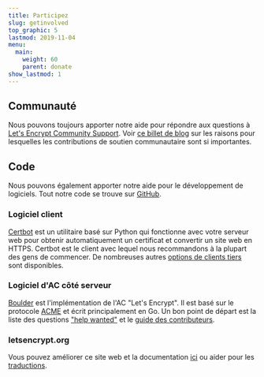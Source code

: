 ```yaml
---
title: Participez
slug: getinvolved
top_graphic: 5
lastmod: 2019-11-04
menu:
  main:
    weight: 60
    parent: donate
show_lastmod: 1
---
```



## Communauté

Nous pouvons toujours apporter notre aide pour répondre aux questions à [Let's Encrypt Community Support](https://community.letsencrypt.org/). Voir [ce billet de blog](/2015/08/13/lets-encrypt-community-support.html) sur les raisons pour lesquelles les contributions de soutien communautaire sont si importantes.

## Code

Nous pouvons également apporter notre aide pour le développement de logiciels. Tout notre code se trouve sur [GitHub](https://github.com/letsencrypt/).

### Logiciel client

[Certbot](https://github.com/certbot/certbot) est un utilitaire basé sur Python qui fonctionne avec votre serveur web pour obtenir automatiquement un certificat et convertir un site web en HTTPS. Certbot est le client avec lequel nous recommandons à la plupart des gens de commencer. De nombreuses autres [options de clients tiers](/docs/client-options) sont disponibles.

### Logiciel d'AC côté serveur

[Boulder](https://github.com/letsencrypt/boulder) est l'implémentation de l'AC "Let's Encrypt". Il est basé sur le protocole [ACME](https://tools.ietf.org/html/rfc8555) et écrit principalement en Go. Un bon point de départ est la liste des questions ["help wanted"](https://github.com/letsencrypt/boulder/labels/help%20wanted) et le [guide des contributeurs](https://github.com/letsencrypt/boulder/blob/main/CONTRIBUTING.md).

### letsencrypt.org

Vous pouvez améliorer ce site web et la documentation [ici](https://github.com/letsencrypt/website) ou aider pour les [traductions](https://crowdin.com/project/lets-encrypt-website).
